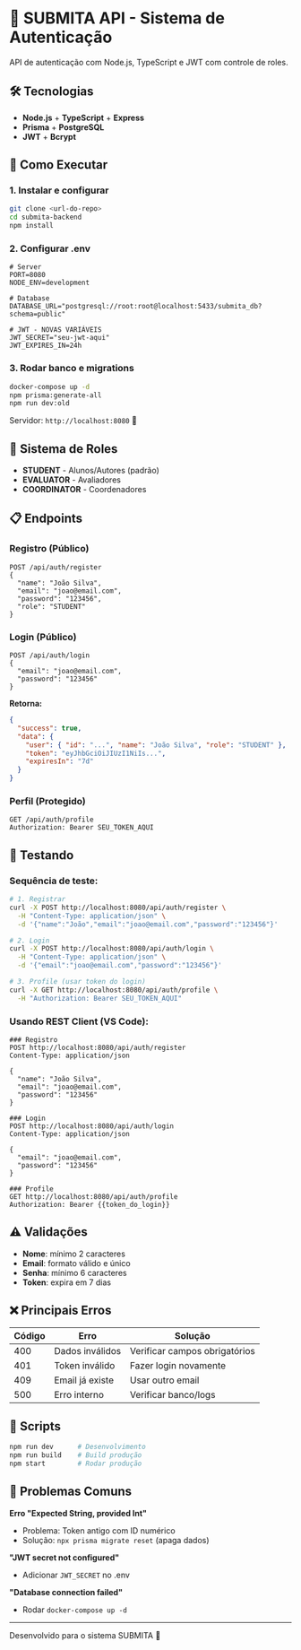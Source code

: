 # 🔐 SUBMITA API - Sistema de Autenticação

API de autenticação com Node.js, TypeScript e JWT com controle de roles.

## 🛠️ Tecnologias

- **Node.js** + **TypeScript** + **Express**
- **Prisma** + **PostgreSQL**
- **JWT** + **Bcrypt**

## 🚀 Como Executar

### 1. Instalar e configurar

```bash
git clone <url-do-repo>
cd submita-backend
npm install
```

### 2. Configurar .env

```env
# Server
PORT=8080
NODE_ENV=development

# Database
DATABASE_URL="postgresql://root:root@localhost:5433/submita_db?schema=public"

# JWT - NOVAS VARIÁVEIS
JWT_SECRET="seu-jwt-aqui"
JWT_EXPIRES_IN=24h
```

### 3. Rodar banco e migrations

```bash
docker-compose up -d
npm prisma:generate-all
npm run dev:old
```

Servidor: `http://localhost:8080` 🎉

## 🔐 Sistema de Roles

- **STUDENT** - Alunos/Autores (padrão)
- **EVALUATOR** - Avaliadores
- **COORDINATOR** - Coordenadores

## 📋 Endpoints

### **Registro (Público)**

```http
POST /api/auth/register
{
  "name": "João Silva",
  "email": "joao@email.com",
  "password": "123456",
  "role": "STUDENT"
}
```

### **Login (Público)**

```http
POST /api/auth/login
{
  "email": "joao@email.com",
  "password": "123456"
}
```

**Retorna:**

```json
{
  "success": true,
  "data": {
    "user": { "id": "...", "name": "João Silva", "role": "STUDENT" },
    "token": "eyJhbGciOiJIUzI1NiIs...",
    "expiresIn": "7d"
  }
}
```

### **Perfil (Protegido)**

```http
GET /api/auth/profile
Authorization: Bearer SEU_TOKEN_AQUI
```

## 🧪 Testando

### Sequência de teste:

```bash
# 1. Registrar
curl -X POST http://localhost:8080/api/auth/register \
  -H "Content-Type: application/json" \
  -d '{"name":"João","email":"joao@email.com","password":"123456"}'

# 2. Login
curl -X POST http://localhost:8080/api/auth/login \
  -H "Content-Type: application/json" \
  -d '{"email":"joao@email.com","password":"123456"}'

# 3. Profile (usar token do login)
curl -X GET http://localhost:8080/api/auth/profile \
  -H "Authorization: Bearer SEU_TOKEN_AQUI"
```

### Usando REST Client (VS Code):

```http
### Registro
POST http://localhost:8080/api/auth/register
Content-Type: application/json

{
  "name": "João Silva",
  "email": "joao@email.com",
  "password": "123456"
}

### Login
POST http://localhost:8080/api/auth/login
Content-Type: application/json

{
  "email": "joao@email.com",
  "password": "123456"
}

### Profile
GET http://localhost:8080/api/auth/profile
Authorization: Bearer {{token_do_login}}
```

## ⚠️ Validações

- **Nome**: mínimo 2 caracteres
- **Email**: formato válido e único
- **Senha**: mínimo 6 caracteres
- **Token**: expira em 7 dias

## ❌ Principais Erros

| Código | Erro            | Solução                       |
| ------ | --------------- | ----------------------------- |
| 400    | Dados inválidos | Verificar campos obrigatórios |
| 401    | Token inválido  | Fazer login novamente         |
| 409    | Email já existe | Usar outro email              |
| 500    | Erro interno    | Verificar banco/logs          |

## 🔧 Scripts

```bash
npm run dev      # Desenvolvimento
npm run build    # Build produção
npm start        # Rodar produção
```

## 🚨 Problemas Comuns

**Erro "Expected String, provided Int"**

- Problema: Token antigo com ID numérico
- Solução: `npx prisma migrate reset` (apaga dados)

**"JWT secret not configured"**

- Adicionar `JWT_SECRET` no .env

**"Database connection failed"**

- Rodar `docker-compose up -d`

---

Desenvolvido para o sistema SUBMITA 🚀

